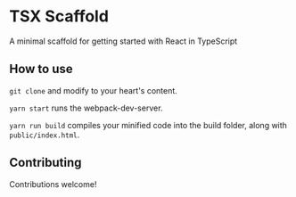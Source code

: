# TSX Scaffold
A minimal scaffold for getting started with React in TypeScript

## How to use
`git clone` and modify to your heart's content.

`yarn start` runs the webpack-dev-server.

`yarn run build` compiles your minified code into the build folder, along with `public/index.html`.

## Contributing
Contributions welcome! 
